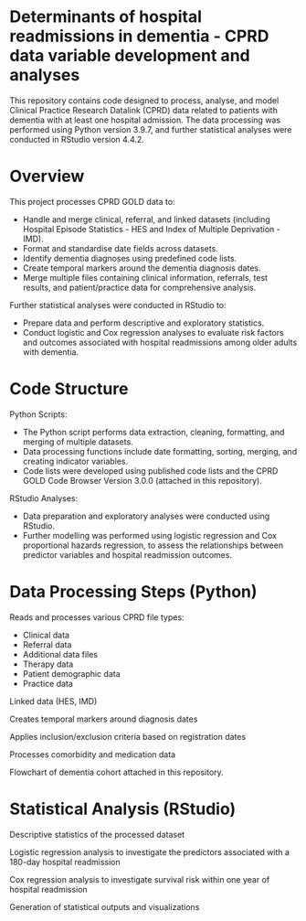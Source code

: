 # Determinants of hospital readmissions in dementia - CPRD data variable development and analyses
This repository contains code designed to process, analyse, and model Clinical Practice Research Datalink (CPRD) data related to patients with dementia with at least one hospital admission. The data processing was performed using Python version 3.9.7, and further statistical analyses were conducted in RStudio version 4.4.2.

# Overview
This project processes CPRD GOLD data to:
- Handle and merge clinical, referral, and linked datasets (including Hospital Episode Statistics - HES and Index of Multiple Deprivation - IMD).
- Format and standardise date fields across datasets.
- Identify dementia diagnoses using predefined code lists.
- Create temporal markers around the dementia diagnosis dates.
- Merge multiple files containing clinical information, referrals, test results, and patient/practice data for comprehensive analysis.

Further statistical analyses were conducted in RStudio to:
- Prepare data and perform descriptive and exploratory statistics.
- Conduct logistic and Cox regression analyses to evaluate risk factors and outcomes associated with hospital readmissions among older adults with dementia.


# Code Structure
Python Scripts:
- The Python script performs data extraction, cleaning, formatting, and merging of multiple datasets.
- Data processing functions include date formatting, sorting, merging, and creating indicator variables.
- Code lists were developed using published code lists and the CPRD GOLD Code Browser Version 3.0.0 (attached in this repository).

RStudio Analyses:
- Data preparation and exploratory analyses were conducted using RStudio.
- Further modelling was performed using logistic regression and Cox proportional hazards regression, to assess the relationships between predictor variables and hospital readmission outcomes.


# Data Processing Steps (Python)
Reads and processes various CPRD file types:
- Clinical data
- Referral data
- Additional data files
- Therapy data
- Patient demographic data
- Practice data

Linked data (HES, IMD)

Creates temporal markers around diagnosis dates

Applies inclusion/exclusion criteria based on registration dates

Processes comorbidity and medication data
  
Flowchart of dementia cohort attached in this repository.

# Statistical Analysis (RStudio)
Descriptive statistics of the processed dataset

Logistic regression analysis to investigate the predictors associated with a 180-day hospital readmission

Cox regression analysis to investigate survival risk within one year of hospital readmission

Generation of statistical outputs and visualizations 





